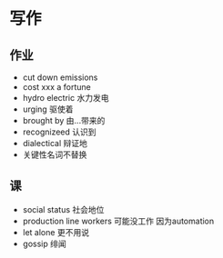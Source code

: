 # 写作
## 作业
- cut down emissions
- cost xxx a fortune
- hydro electric 水力发电
- urging 驱使着
- brought by 由...带来的
- recognizeed 认识到
- dialectical 辩证地
- 关键性名词不替换

## 课
- social status 社会地位
- production line workers 可能没工作 因为automation
- let alone 更不用说
- gossip 绯闻
